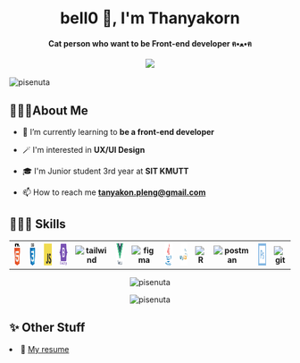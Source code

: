 <h1 align="center">bell0 🍪, I'm Thanyakorn</h1>
<h4 align="center">Cat person who want to be Front-end developer ฅ•ﻌ•ฅ</h4>
<p align="center"><img src="https://cliply.co/wp-content/uploads/2021/09/142109670_SAD_CAT_400.gif"/></p>
<p align="left"> <img src="https://komarev.com/ghpvc/?username=pisenuta&label=Profile%20views&color=0e75b6&style=flat" alt="pisenuta" /> </p>
<h2 align="left">🧚🏻‍♀️About Me</h2>

- 🌱 I’m currently learning to **be a front-end developer**

- 🪄 I'm interested in **UX/UI Design**

- 🎓 I'm Junior student 3rd year at **SIT KMUTT**

- 📫 How to reach me **tanyakon.pleng@gmail.com**

<h2 align="left">👩🏻‍💻 Skills</h2>
<table align="center"> 
  <tr>
    <th><img src="https://raw.githubusercontent.com/devicons/devicon/master/icons/html5/html5-original-wordmark.svg" alt="html5" width="40" height="40"/></th> 
    <th><img src="https://raw.githubusercontent.com/devicons/devicon/master/icons/css3/css3-original-wordmark.svg" alt="css3" width="40" height="40"/></th>
    <th><img src="https://raw.githubusercontent.com/devicons/devicon/master/icons/javascript/javascript-original.svg" alt="javascript" width="40" height="40"/></th>
    <th><img src="https://raw.githubusercontent.com/devicons/devicon/master/icons/bootstrap/bootstrap-plain-wordmark.svg" alt="bootstrap" width="40" height="40"/></th>
    <th><img src="https://www.vectorlogo.zone/logos/tailwindcss/tailwindcss-icon.svg" alt="tailwind" width="40" height="40"/></th> 
    <th><img src="https://raw.githubusercontent.com/devicons/devicon/master/icons/vuejs/vuejs-original-wordmark.svg" alt="vuejs" width="40" height="40"/></th> 
    <th><img src="https://www.vectorlogo.zone/logos/figma/figma-icon.svg" alt="figma" width="40" height="40"/></th> 
    <th><img src="https://raw.githubusercontent.com/devicons/devicon/master/icons/java/java-original.svg" alt="java" width="40" height="40"/></th>  
    <th><img src="https://raw.githubusercontent.com/devicons/devicon/master/icons/mysql/mysql-original-wordmark.svg" alt="mysql" width="40" height="40"/></th> 
    <th><img src="https://www.vectorlogo.zone/logos/r-project/r-project-icon.svg" alt="R" width="40" height="40"/></th> 
    <th><img src="https://www.vectorlogo.zone/logos/getpostman/getpostman-icon.svg" alt="postman" width="40" height="40"/></th> 
    <th><img src="https://raw.githubusercontent.com/devicons/devicon/master/icons/photoshop/photoshop-line.svg" alt="photoshop" width="40" height="40"/></th> 
    <th><img src="https://www.vectorlogo.zone/logos/git-scm/git-scm-icon.svg" alt="git" width="40" height="40"/></th>
  </tr>
</table>
<p align="center">
<img src="https://github-readme-stats.vercel.app/api/top-langs?username=pisenuta&show_icons=true&locale=en&layout=compact" alt="pisenuta" />
</p>
<p align="center"><img src="https://github-readme-stats.vercel.app/api?username=pisenuta&show_icons=true&locale=en" alt="pisenuta" /></p>

<h2>✨ Other Stuff</h2>
<li> 🎂 <a href="https://pisenuta.carrd.co/">My resume</a> </li>
